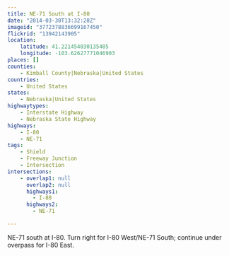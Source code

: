 ```yaml
---
title: NE-71 South at I-80
date: "2014-03-30T13:32:28Z"
imageid: "3772378836699167450"
flickrid: "13942143905"
location:
    latitude: 41.221454030135405
    longitude: -103.62627771046903
places: []
counties:
    - Kimball County|Nebraska|United States
countries:
    - United States
states:
    - Nebraska|United States
highwaytypes:
    - Interstate Highway
    - Nebraska State Highway
highways:
    - I-80
    - NE-71
tags:
    - Shield
    - Freeway Junction
    - Intersection
intersections:
    - overlap1: null
      overlap2: null
      highways1:
        - I-80
      highways2:
        - NE-71

---
```

NE-71 south at I-80.  Turn right for I-80 West/NE-71 South; continue under overpass for I-80 East.